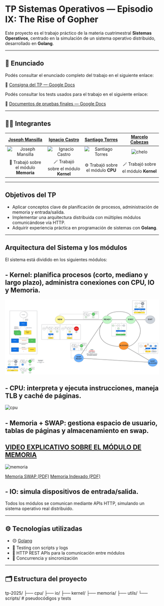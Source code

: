 # TP Sistemas Operativos — Episodio IX: The Rise of Gopher

Este proyecto es el trabajo práctico de la materia cuatrimestral **Sistemas Operativos**, centrado en la simulación de un sistema operativo distribuido, desarrollado en **Golang**.

---

## 📄 Enunciado

Podés consultar el enunciado completo del trabajo en el siguiente enlace:  

🔗 [Consigna del TP — Google Docs](https://docs.google.com/document/d/1zoFRoBn9QAfYSr0tITsL3PD6DtPzO2sq9AtvE8NGrkc/edit?usp=sharing)

Podés consultar los tests usados para el trabajo en el siguiente enlace:

🔗 [Documentos de pruebas finales — Google Docs](https://docs.google.com/document/d/13XPliZvUBtYjaRfuVUGHWbYX8LBs8s3TDdaDa9MFr_I/edit?usp=sharing)

---

## 👨‍💻 Integrantes

| [Joseph Mansilla](https://github.com/josephmansilla) | [Ignacio Castro](https://github.com/nacho-castro) | [Santiago Torres](https://github.com/SantiagoTorres24) | [Marcelo Cabezas](https://github.com/Marcelocabezasflores)
|:--:|:--:|:--:|:--:|
| <img src="https://avatars.githubusercontent.com/u/162230766?s=400&u=6ac208c05e9fedd414fefc12db5c38efe1c6fcd8&v=4" alt="Joseph Mansilla" width="76" height="76"> | <img src="https://avatars.githubusercontent.com/u/116680164?v=4" alt="Ignacio Castro" width="76" height="76"> | <img src="https://avatars.githubusercontent.com/u/135065796?v=4" alt="Santiago Torres" width="76" height="76"> | <img src="https://avatars.githubusercontent.com/u/143379325?v=4" alt="chelo" width="76" height="76"> |
| 🧠 Trabajó sobre el módulo **Memoria** | 🪄 Trabajó sobre el módulo **Kernel** | ⚙️ Trabajó sobre el módulo **CPU** | 🪄 Trabajó sobre el módulo **Kernel** |

---

## Objetivos del TP

- Aplicar conceptos clave de planificación de procesos, administración de memoria y entrada/salida.
- Implementar una arquitectura distribuida con múltiples módulos comunicándose vía HTTP.
- Adquirir experiencia práctica en programación de sistemas con **Golang**.

---

## **Arquitectura del Sistema y los módulos**

El sistema está dividido en los siguientes módulos:

## - **Kernel:** planifica procesos (corto, mediano y largo plazo), administra conexiones con CPU, IO y Memoria.

![Kernel](kernel/resources/SO%202025%20KERNEL.png)

## - **CPU:** interpreta y ejecuta instrucciones, maneja TLB y caché de páginas.

<img width="972" height="594" alt="cpu" src="https://github.com/user-attachments/assets/12549952-9880-4002-b52f-1d5a6f09aae4" />

## - **Memoria + SWAP:** gestiona espacio de usuario, tablas de páginas y almacenamiento en swap.

## [VIDEO EXPLICATIVO SOBRE EL MÓDULO DE MEMORIA](https://youtu.be/twMAzy64x6Q)
<img width="1999" height="1317" alt="memoria" src="https://github.com/user-attachments/assets/510d91e1-75e2-4f57-b65b-0c271f96964d" />

[Memoria SWAP (PDF)](memoria/resources/Memoria+SWAP.pdf)
[Memoria Indexado (PDF)](memoria/resources/indexado.pdf)

## - **IO:** simula dispositivos de entrada/salida.

Todos los módulos se comunican mediante APIs HTTP, simulando un sistema operativo real distribuido.

---

## ⚙️ Tecnologías utilizadas

- 🟡 [Golang](https://go.dev/)
- 🧪 Testing con scripts y logs
- 🔌 HTTP REST APIs para la comunicación entre módulos
- 🧵 Concurrencia y sincronización

---

## 🗂 Estructura del proyecto

tp-2025/
├── cpu/
├── io/
├── kernel/
├── memoria/
├── utils/
└── scripts/ # pseudocódigos y tests



